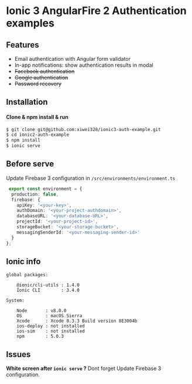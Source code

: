 # Ionic 3 AngularFire 2 Authentication examples

## Features
* Email authentication with Angular form validator
* In-app notifications: show authentication results in modal
* ~~Facebook authentication~~
* ~~Google authentication~~
* ~~Password recovery~~

## Installation
#### Clone & npm install & run
```sh
$ git clone git@github.com:xiwei328/ionic3-auth-example.git
$ cd ionic2-auth-example
$ npm install
$ ionic serve
```

## Before serve
Update Firebase 3 configuration in ```/src/environments/environment.ts```
```ts
 export const environment = {
  production: false,
  firebase: {
    apiKey: '<your-key>',
    authDomain: '<your-project-authdomain>',
    databaseURL: '<your-database-URL>',
    projectId: '<your-project-id>',
    storageBucket: '<your-storage-bucket>',
    messagingSenderId: '<your-messaging-sender-id>'
  }
};
```

## Ionic info
```
global packages:

    @ionic/cli-utils : 1.4.0
    Ionic CLI        : 3.4.0

System:

    Node       : v8.0.0
    OS         : macOS Sierra
    Xcode      : Xcode 8.3.3 Build version 8E3004b
    ios-deploy : not installed
    ios-sim    : not installed
    npm        : 5.0.3
```


## Issues
**White screen after ```ionic serve``` ?**
Dont forget Update Firebase 3 configuration.